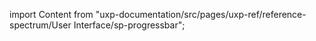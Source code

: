 
import Content from "uxp-documentation/src/pages/uxp-ref/reference-spectrum/User Interface/sp-progressbar";

<Content query="product=xd"/>
